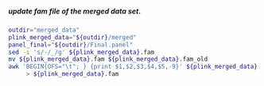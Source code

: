 ##### update fam file of the merged data set.

```bash
outdir="merged_data"
plink_merged_data="${outdir}/merged"
panel_final="${outdir}/Final.panel"
sed -i 's/-/_/g' ${plink_merged_data}.fam
mv ${plink_merged_data}.fam ${plink_merged_data}.fam_old
awk 'BEGIN{OFS="\t"; } {print $1,$2,$3,$4,$5,-9}' ${plink_merged_data}.fam_old \
     > ${plink_merged_data}.fam
```